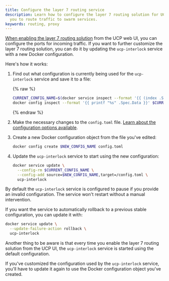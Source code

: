 ```yaml
---
title: Configure the layer 7 routing service
description: Learn how to configure the layer 7 routing solution for UCP, that allows
  you to route traffic to swarm services.
keywords: routing, proxy
---
```


[When enabling the layer 7 routing solution](index.md) from the UCP web UI,
you can configure the ports for incoming traffic. If you want to further
customize the layer 7 routing solution, you can do it by updating the
`ucp-interlock` service with a new Docker configuration.

Here's how it works:

1. Find out what configuration is currently being used for the `ucp-interlock`
service and save it to a file:

   {% raw %}
   ```bash
   CURRENT_CONFIG_NAME=$(docker service inspect --format '{{ (index .Spec.TaskTemplate.ContainerSpec.Configs 0).ConfigName }}' ucp-interlock)
   docker config inspect --format '{{ printf "%s" .Spec.Data }}' $CURRENT_CONFIG_NAME > config.toml
   ```
   {% endraw %}

2. Make the necessary changes to the `config.toml` file.
   [Learn about the configuration options available](configuration-reference.md).

3. Create a new Docker configuration object from the file you've edited:

   ```bash
   docker config create $NEW_CONFIG_NAME config.toml
   ```

3. Update the `ucp-interlock` service to start using the new configuration:

   ```bash
   docker service update \
     --config-rm $CURRENT_CONFIG_NAME \
     --config-add source=$NEW_CONFIG_NAME,target=/config.toml \
     ucp-interlock
   ```

By default the `ucp-interlock` service is configured to pause if you provide an
invalid configuration. The service won't restart without a manual intervention.

If you want the service to automatically rollback to a previous stable
configuration, you can update it with:

```bash
docker service update \
  --update-failure-action rollback \
  ucp-interlock
```

Another thing to be aware is that every time you enable the layer 7 routing
solution from the UCP UI, the `ucp-interlock` service is started using the
default configuration.

If you've customized the configuration used by the `ucp-interlock` service,
you'll have to update it again to use the Docker configuration object
you've created.


